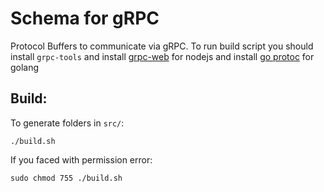 # Schema for gRPC

Protocol Buffers to communicate via gRPC.
To run build script you should install `grpc-tools` and install [grpc-web](https://github.com/grpc/grpc-web) for nodejs
and install [go protoc](https://developers.google.com/protocol-buffers/docs/reference/go-generated) for golang

## Build:

To generate folders in `src/`:

```
./build.sh
```

If you faced with permission error:

```
sudo chmod 755 ./build.sh
```

